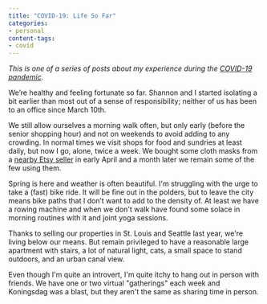 ```yaml
---
title: "COVID-19: Life So Far"
categories:
- personal
content-tags:
- covid
---
```


_This is one of a series of posts about my experience during the [COVID-19 pandemic](/history/events/2020-pandemic/)._

We’re healthy and feeling fortunate so far. Shannon and I started isolating a bit earlier than most out of a sense of responsibility; neither of us has been to an office since March 10th.

We still allow ourselves a morning walk often, but only early (before the senior shopping hour) and not on weekends to avoid adding to any crowding. In normal times we visit shops for food and sundries at least daily, but now I go, alone, twice a week. We bought some cloth masks from a [nearby Etsy seller](https://www.etsy.com/shop/HiesjeNL?ref=simple-shop-header-name&listing_id=791804245&section_id=28429744) in early April and a month later we remain some of the few using them.

Spring is here and weather is often beautiful. I'm struggling with the urge to take a (fast) bike ride. It will be fine out in the polders, but to leave the city means bike paths that I don’t want to add to the density of. At least we have a rowing machine and when we don't walk have found some solace in morning routines with it and joint yoga sessions.

Thanks to selling our properties in St. Louis and Seattle last year, we're living below our means. But remain privileged to have a reasonable large apartment with stairs, a lot of natural light, cats, a small space to stand outdoors, and an urban canal view.

Even though I'm quite an introvert, I'm quite itchy to hang out in person with friends. We have one or two virtual "gatherings" each week and Koningsdag was a blast, but they aren't the same as sharing time in person.
